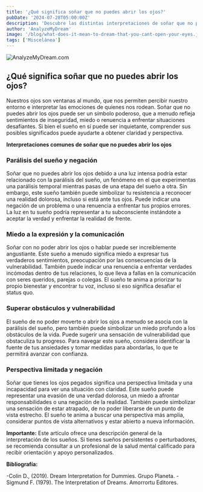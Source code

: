 ```yaml
---
title: '¿Qué significa soñar que no puedes abrir los ojos?'
pubDate: '2024-07-28T05:00:00Z'
description: 'Descubre las distintas interpretaciones de soñar que no puedes abrir los ojos, desde la inseguridad y el miedo hasta la parálisis del sueño.'
author: 'AnalyzeMyDream'
image: '/blog/what-does-it-mean-to-dream-that-you-cant-open-your-eyes.jpeg'
tags: ['Miscelánea']
---
```


![AnalyzeMyDream.com](/blog/what-does-it-mean-to-dream-that-you-cant-open-your-eyes.jpeg)

## ¿Qué significa soñar que no puedes abrir los ojos?

Nuestros ojos son ventanas al mundo, que nos permiten percibir nuestro entorno e interpretar las emociones de quienes nos rodean. Soñar que no puedes abrir los ojos puede ser un símbolo poderoso, que a menudo refleja sentimientos de inseguridad, miedo o renuencia a enfrentar situaciones desafiantes. Si bien el sueño en sí puede ser inquietante, comprender sus posibles significados puede ayudarte a obtener claridad y perspectiva. 

**Interpretaciones comunes de soñar que no puedes abrir los ojos**

### Parálisis del sueño y negación

Soñar que no puedes abrir los ojos debido a una luz intensa podría estar relacionado con la parálisis del sueño, un fenómeno en el que experimentas una parálisis temporal mientras pasas de una etapa del sueño a otra. Sin embargo, este sueño también puede simbolizar tu resistencia a reconocer una realidad dolorosa, incluso si está ante tus ojos. Puede indicar una negación de un problema o una renuencia a enfrentar tus propios errores. La luz en tu sueño podría representar a tu subconsciente instándote a aceptar la verdad y enfrentar la realidad de frente.

### Miedo a la expresión y la comunicación

Soñar con no poder abrir los ojos o hablar puede ser increíblemente angustiante. Este sueño a menudo significa miedo a expresar tus verdaderos sentimientos, preocupación por las consecuencias de la vulnerabilidad. También puede indicar una renuencia a enfrentar verdades incómodas dentro de tus relaciones, lo que lleva a fallas en la comunicación con seres queridos, parejas o colegas. El sueño te anima a priorizar tu propio bienestar y encontrar tu voz, incluso si eso significa desafiar el status quo.

### Superar obstáculos y vulnerabilidad

El sueño de no poder moverte o abrir los ojos a menudo se asocia con la parálisis del sueño, pero también puede simbolizar un miedo profundo a los obstáculos de la vida. Puede sugerir una sensación de vulnerabilidad que obstaculiza tu progreso. Para navegar este sueño, considera identificar la fuente de tus ansiedades y tomar medidas para abordarlas, lo que te permitirá avanzar con confianza.

### Perspectiva limitada y negación

Soñar que tienes los ojos pegados significa una perspectiva limitada y una incapacidad para ver una situación con claridad. Este sueño puede representar una evasión de una verdad dolorosa, un miedo a afrontar responsabilidades o una negación de la realidad. También puede simbolizar una sensación de estar atrapado, de no poder liberarse de un punto de vista estrecho. El sueño te anima a buscar una perspectiva más amplia, considerar puntos de vista alternativos y estar abierto a nueva información.

**Importante:** Este artículo ofrece una descripción general de la interpretación de los sueños. Si tienes sueños persistentes o perturbadores, se recomienda consultar a un profesional de la salud mental calificado para recibir orientación y apoyo personalizados.

**Bibliografía:**

-Colin D., (2019). Dream Interpretation for Dummies. Grupo Planeta.
-Sigmund F. (1979). The Interpretation of Dreams. Amorrortu Editores.
